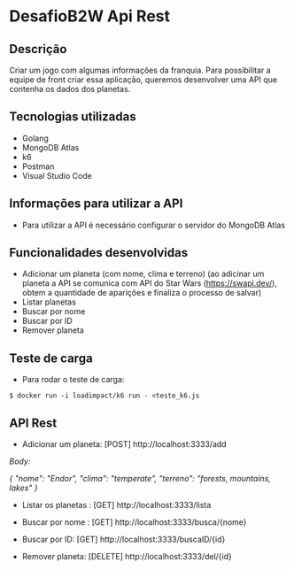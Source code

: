 # DesafioB2W Api Rest

## Descrição
     
 Criar um jogo com algumas informações da franquia. Para possibilitar  a equipe de front criar essa aplicação, queremos desenvolver uma API que contenha os dados dos planetas.


## Tecnologias utilizadas

- Golang
- MongoDB Atlas
- k6
- Postman
- Visual Studio Code


## Informações para utilizar a API
- Para utilizar a API é necessário configurar o servidor do MongoDB Atlas


## Funcionalidades desenvolvidas
- Adicionar um planeta (com nome, clima e terreno)
(ao adicinar um planeta a API se comunica com API do Star Wars (https://swapi.dev/), obtem a quantidade de aparições e finaliza o processo de salvar)
- Listar planetas
- Buscar por nome
- Buscar por ID
- Remover planeta

## Teste de carga

- Para rodar o teste de carga:

```
$ docker run -i loadimpact/k6 run - <teste_k6.js
```

## API Rest

- Adicionar um planeta: [POST] http://localhost:3333/add

*Body:*

*{ "nome": "Endor",* 
*"clima": "temperate",* 
*"terreno": "forests, mountains, lakes" }*

- Listar os planetas  : [GET] http://localhost:3333/lista

- Buscar por nome : [GET] http://localhost:3333/busca/{nome}

- Buscar por ID: [GET] http://localhost:3333/buscaID/{id}

- Remover planeta: [DELETE] http://localhost:3333/del/{id}
